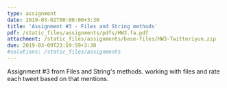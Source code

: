 ```yaml
---
type: assignment
date: 2019-03-02T00:00:00+3:30 
title: 'Assignment #3 - Files and String methods'
pdf: /static_files/assignments/pdfs/HW3.fa.pdf
attachment: /static_files/assignments/base-files/HW3-Twitteriyun.zip
due: 2019-03-09T23:59:59+3:30
#solutions: /static_files/assignments
---
```

Assignment #3 from Files and String's methods. working with files and rate each tweet based on that mentions.
